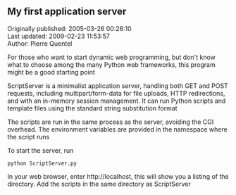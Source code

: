 ## My first application server  
Originally published: 2005-03-26 00:26:10  
Last updated: 2009-02-23 11:53:57  
Author: Pierre Quentel  
  
For those who want to start dynamic web programming, but don't know what to choose among the many Python web frameworks, this program might be a good starting point

ScriptServer is a minimalist application server, handling both GET and POST requests, including multipart/form-data for file uploads, HTTP redirections, and with an in-memory session management. It can run Python scripts and template files using the standard string substitution format

The scripts are run in the same process as the server, avoiding the CGI overhead. The environment variables are provided in the namespace where the script runs

To start the server, run 

    python ScriptServer.py

In your web browser, enter http://localhost, this will show you a listing of the directory. Add the scripts in the same directory as ScriptServer
